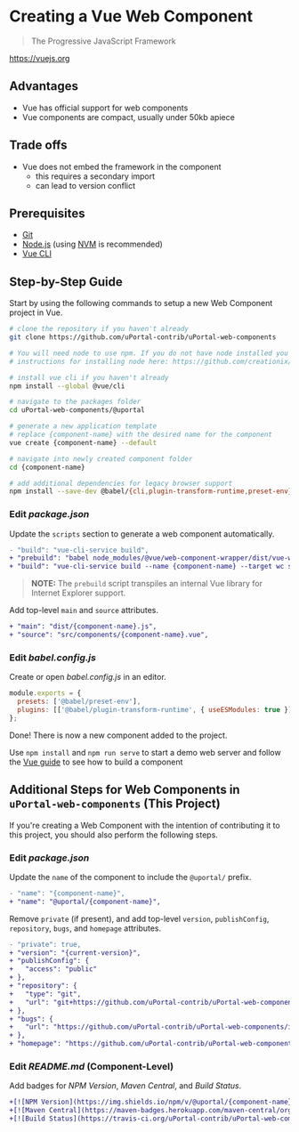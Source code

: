 # Creating a Vue Web Component

> The Progressive JavaScript Framework

<https://vuejs.org>

## Advantages

- Vue has official support for web components
- Vue components are compact, usually under 50kb apiece

## Trade offs

- Vue does not embed the framework in the component
  - this requires a secondary import
  - can lead to version conflict

## Prerequisites

- [Git][]
- [Node.js][] (using [NVM][] is recommended)
- [Vue CLI][]

## Step-by-Step Guide

Start by using the following commands to setup a new Web Component project in Vue.

```sh
# clone the repository if you haven't already
git clone https://github.com/uPortal-contrib/uPortal-web-components

# You will need node to use npm. If you do not have node installed you can find 
# instructions for installing node here: https://github.com/creationix/nvm

# install vue cli if you haven't already
npm install --global @vue/cli

# navigate to the packages folder
cd uPortal-web-components/@uportal

# generate a new application template
# replace {component-name} with the desired name for the component
vue create {component-name} --default

# navigate into newly created component folder
cd {component-name}

# add additional dependencies for legacy browser support
npm install --save-dev @babel/{cli,plugin-transform-runtime,preset-env}
```

### Edit _package.json_

Update the `scripts` section to generate a web component automatically.

```diff
- "build": "vue-cli-service build",
+ "prebuild": "babel node_modules/@vue/web-component-wrapper/dist/vue-wc-wrapper.js -o node_modules/@vue/web-component-wrapper/dist/vue-wc-wrapper.js",
+ "build": "vue-cli-service build --name {component-name} --target wc src/components/{component-name}.vue",
```

> **NOTE:** The `prebuild` script transpiles an internal Vue library for Internet Explorer support.

Add top-level `main` and `source` attributes.

```diff
+ "main": "dist/{component-name}.js",
+ "source": "src/components/{component-name}.vue",
```

### Edit _babel.config.js_

Create or open _babel.config.js_ in an editor.

```js
module.exports = {
  presets: ['@babel/preset-env'],
  plugins: [['@babel/plugin-transform-runtime', { useESModules: true }]]
};
```

Done!
There is now a new component added to the project.

Use `npm install` and `npm run serve` to start a demo web server and follow the [Vue guide][] to see how to build a component

## Additional Steps for Web Components in `uPortal-web-components` (This Project)

If you're creating a Web Component with the intention of contributing it to this project, you should
also perform the following steps.

### Edit _package.json_

Update the `name` of the component to include the `@uportal/` prefix.

```diff
- "name": "{component-name}",
+ "name": "@uportal/{component-name}",
```

Remove `private` (if present), and add top-level `version`, `publishConfig`, `repository`, `bugs`,
and `homepage` attributes.

```diff
- "private": true,
+ "version": "{current-version}",
+ "publishConfig": {
+   "access": "public"
+ },
+ "repository": {
+   "type": "git",
+   "url": "git+https://github.com/uPortal-contrib/uPortal-web-components.git"
+ },
+ "bugs": {
+   "url": "https://github.com/uPortal-contrib/uPortal-web-components/issues"
+ },
+ "homepage": "https://github.com/uPortal-contrib/uPortal-web-components#readme"
```

### Edit _README.md_ (Component-Level)

Add badges for _NPM Version_, _Maven Central_, and _Build Status_.

```diff
+[![NPM Version](https://img.shields.io/npm/v/@uportal/{component-name}.svg)](https://www.npmjs.com/package/@uportal/{component-name})
+[![Maven Central](https://maven-badges.herokuapp.com/maven-central/org.webjars.npm/uportal__{component-name}/badge.svg)](https://maven-badges.herokuapp.com/maven-central/org.webjars.npm/uportal__{component-name})
+[![Build Status](https://travis-ci.org/uPortal-contrib/uPortal-web-components.svg?branch=master)](https://travis-ci.org/uPortal-contrib/uPortal-web-components)
```

[git]: https://git-scm.com/download
[node.js]: https://nodejs.org/en/download/
[nvm]: https://github.com/creationix/nvm#readme
[vue cli]: https://github.com/vuejs/vue-cli
[vue guide]: https://vuejs.org/v2/guide/
